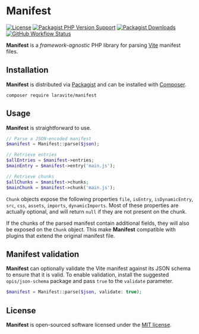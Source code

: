 # Manifest

[![License][license-badge]][MIT license]
[![Packagist PHP Version Support][version-badge]][Packagist]
[![Packagist Downloads][downloads-badge]][Packagist]
[![GitHub Workflow Status][workflow-status-badge]][workflow-status]

**Manifest** is a _framework-agnostic_ PHP library for parsing [Vite] manifest files.

## Installation

**Manifest** is distributed via [Packagist] and can be installed with [Composer].

```shell
composer require laravite/manifest
```

## Usage

**Manifest** is straightforward to use.

```php
// Parse a JSON-encoded manifest
$manifest = Manifest::parse($json);

// Retrieve entries
$allEntries = $manifest->entries;
$mainEntry = $manifest->entry('main.js');

// Retrieve chunks
$allChunks = $manifest->chunks;
$mainChunk = $manifest->chunk('main.js');
```

`Chunk` objects expose the following properties `file`, `isEntry`, `isDynamicEntry`, 
`src`, `css`, `assets`, `imports`, `dynamicImports`. Most of these properties are actually
optional, and will return `null` if they are not present on the chunk.

If the chunks of the parsed manifest contain additional fields, they will also be exposed
on the `Chunk` object. This make **Manifest** compatible with plugins that extend the original
manifest file.

## Manifest validation

**Manifest** can optionally validate the Vite manifest against its JSON schema to ensure
that it is valid. To enable validation, install the suggested `opis/json-schema` package and
pass `true` to the `validate` parameter.

```php
$manifest = Manifest::parse($json, validate: true);
```

## License

**Manifest** is open-sourced software licensed under the [MIT license].

[Vite]: https://vitejs.org
[Composer]: https://getcomposer.org
[MIT license]: LICENSE.md
[license-badge]: https://img.shields.io/github/license/laravite/manifest
[Packagist]: https://packagist.org/packages/laravite/manifest
[version-badge]: https://img.shields.io/packagist/php-v/laravite/manifest
[downloads-badge]: https://img.shields.io/packagist/dt/laravite/manifest
[workflow-status]: https://github.com/laravite/manifest/actions/workflows/ci.yml
[workflow-status-badge]: https://img.shields.io/github/workflow/status/laravite/manifest/CI
